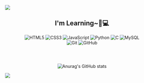 
<img src="https://capsule-render.vercel.app/api?type=waving&color=A3DCBE&height=200&section=header&text=Welcome!😊&fontSize=65" />



<div align="center">

<h2> I'm Learning~🐣💻 </h2>

![HTML5](https://img.shields.io/badge/-HTML5-F05032?style=for-the-badge&logo=html5&logoColor=ffffff)
![CSS3](https://img.shields.io/badge/-CSS3-007ACC?style=for-the-badge&logo=css3)
![JavaScript](https://img.shields.io/badge/-JavaScript-%23F7DF1C?style=for-the-badge&logo=javascript&logoColor=000000&labelColor=%23F7DF1C&color=%23FFCE5A)
![Python](https://img.shields.io/badge/Python-3776AB?style=for-the-badge&logo=python&logoColor=white)
![C](https://img.shields.io/badge/C-%2300599C.svg?style=for-the-badge&logo=c&logoColor=white)
![MySQL](https://img.shields.io/badge/MySQL-005C84?style=for-the-badge&logo=mysql&logoColor=white)<br>
![Git](https://img.shields.io/badge/-Git-F05032?style=for-the-badge&logo=git&logoColor=ffffff)
![GitHub](https://img.shields.io/badge/-Github-181717?style=for-the-badge&logo=github&logoColor=white)

<br/>

</div>




<div align="center">

<h2>   </h2>

![Anurag's GitHub stats](https://github-readme-stats.vercel.app/api?username=chaehyewon&show_icons=true&theme=gotham)

</div>

<img src="https://capsule-render.vercel.app/api?type=waving&color=A3DCBE&height=125&section=footer&text=&fontSize=65" />
